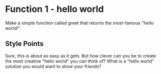 # Function 1 - hello world

Make a simple function called greet that returns the most-famous "hello world!".

## Style Points

Sure, this is about as easy as it gets. But how clever can you be to create the most creative "hello world" you can think of? What is a "hello world" solution you would want to show your friends?